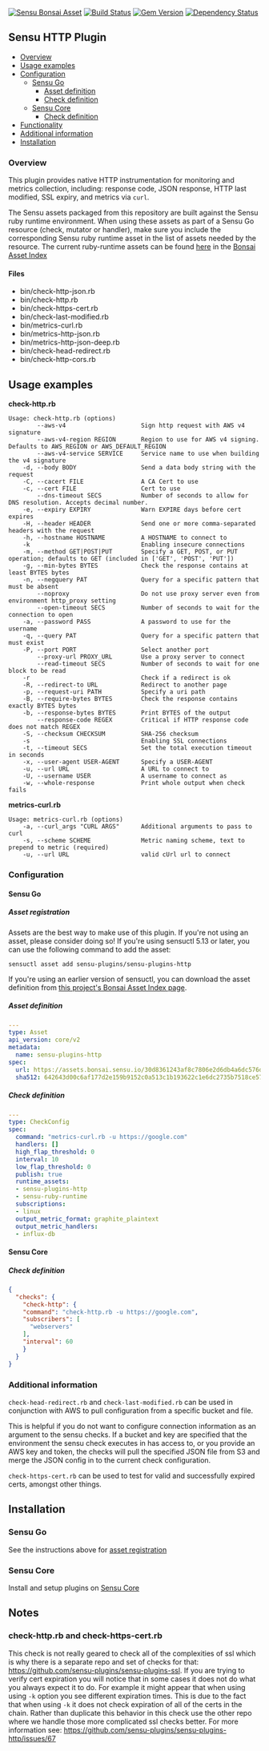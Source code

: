 [![Sensu Bonsai Asset](https://img.shields.io/badge/Bonsai-Download%20Me-brightgreen.svg?colorB=89C967&logo=sensu)](https://bonsai.sensu.io/assets/sensu-plugins/sensu-plugins-http)
[![Build Status](https://travis-ci.org/sensu-plugins/sensu-plugins-http.svg?branch=master)](https://travis-ci.org/sensu-plugins/sensu-plugins-http)
[![Gem Version](https://badge.fury.io/rb/sensu-plugins-http.svg)](http://badge.fury.io/rb/sensu-plugins-http)
[![Dependency Status](https://gemnasium.com/sensu-plugins/sensu-plugins-http.svg)](https://gemnasium.com/sensu-plugins/sensu-plugins-http)

## Sensu HTTP Plugin

- [Overview](#overview)
- [Usage examples](#usage-examples)
- [Configuration](#configuration)
  - [Sensu Go](#sensu-go)
    - [Asset definition](#asset-definition)
    - [Check definition](#check-definition)
  - [Sensu Core](#sensu-core)
    - [Check definition](#check-definition)
- [Functionality](#functionality)
- [Additional information](#additional-information)
- [Installation](#installation)

### Overview 

This plugin provides native HTTP instrumentation for monitoring and metrics collection, including: response code, JSON response, HTTP last modified, SSL expiry, and metrics via `curl`.

The Sensu assets packaged from this repository are built against the Sensu ruby runtime environment. When using these assets as part of a Sensu Go resource (check, mutator or handler), make sure you include the corresponding Sensu ruby runtime asset in the list of assets needed by the resource.  The current ruby-runtime assets can be found [here](https://bonsai.sensu.io/assets/sensu/sensu-ruby-runtime) in the [Bonsai Asset Index](bonsai.sensu.io)

#### Files
 * bin/check-http-json.rb
 * bin/check-http.rb
 * bin/check-https-cert.rb
 * bin/check-last-modified.rb
 * bin/metrics-curl.rb
 * bin/metrics-http-json.rb
 * bin/metrics-http-json-deep.rb
 * bin/check-head-redirect.rb
 * bin/check-http-cors.rb

## Usage examples

**check-http.rb**
```
Usage: check-http.rb (options)
        --aws-v4                     Sign http request with AWS v4 signature
        --aws-v4-region REGION       Region to use for AWS v4 signing.  Defaults to AWS_REGION or AWS_DEFAULT_REGION
        --aws-v4-service SERVICE     Service name to use when building the v4 signature
    -d, --body BODY                  Send a data body string with the request
    -C, --cacert FILE                A CA Cert to use
    -c, --cert FILE                  Cert to use
        --dns-timeout SECS           Number of seconds to allow for DNS resolution. Accepts decimal number.
    -e, --expiry EXPIRY              Warn EXPIRE days before cert expires
    -H, --header HEADER              Send one or more comma-separated headers with the request
    -h, --hostname HOSTNAME          A HOSTNAME to connect to
    -k                               Enabling insecure connections
    -m, --method GET|POST|PUT        Specify a GET, POST, or PUT operation; defaults to GET (included in ['GET', 'POST', 'PUT'])
    -g, --min-bytes BYTES            Check the response contains at least BYTES bytes
    -n, --negquery PAT               Query for a specific pattern that must be absent
        --noproxy                    Do not use proxy server even from environment http_proxy setting
        --open-timeout SECS          Number of seconds to wait for the connection to open
    -a, --password PASS              A password to use for the username
    -q, --query PAT                  Query for a specific pattern that must exist
    -P, --port PORT                  Select another port
        --proxy-url PROXY_URL        Use a proxy server to connect
        --read-timeout SECS          Number of seconds to wait for one block to be read
    -r                               Check if a redirect is ok
    -R, --redirect-to URL            Redirect to another page
    -p, --request-uri PATH           Specify a uri path
    -B, --require-bytes BYTES        Check the response contains exactly BYTES bytes
    -b, --response-bytes BYTES       Print BYTES of the output
        --response-code REGEX        Critical if HTTP response code does not match REGEX
    -S, --checksum CHECKSUM          SHA-256 checksum
    -s                               Enabling SSL connections
    -t, --timeout SECS               Set the total execution timeout in seconds
    -x, --user-agent USER-AGENT      Specify a USER-AGENT
    -u, --url URL                    A URL to connect to
    -U, --username USER              A username to connect as
    -w, --whole-response             Print whole output when check fails

```

**metrics-curl.rb**
```
Usage: metrics-curl.rb (options)
    -a, --curl_args "CURL ARGS"      Additional arguments to pass to curl
    -s, --scheme SCHEME              Metric naming scheme, text to prepend to metric (required)
    -u, --url URL                    valid cUrl url to connect

```

### Configuration
#### Sensu Go
##### Asset registration

Assets are the best way to make use of this plugin. If you're not using an asset, please consider doing so! If you're using sensuctl 5.13 or later, you can use the following command to add the asset: 

`sensuctl asset add sensu-plugins/sensu-plugins-http`

If you're using an earlier version of sensuctl, you can download the asset definition from [this project's Bonsai Asset Index page](https://bonsai.sensu.io/assets/sensu-plugins/sensu-plugins-http).

##### Asset definition

```yaml
---
type: Asset
api_version: core/v2
metadata:
  name: sensu-plugins-http
spec:
  url: https://assets.bonsai.sensu.io/30d8361243af8c7806e2d6db4a6dc576dab02966/sensu-plugins-http_5.1.1_centos_linux_amd64.tar.gz
  sha512: 642643d00c6af177d2e159b9152c0a513c1b193622c1e6dc2735b7518ce57a1522186dcbf62d6cfbdf1c79c45215f1142d362276815c31aa6071d49735bf1d35
```

##### Check definition

```yaml
---
type: CheckConfig
spec:
  command: "metrics-curl.rb -u https://google.com"
  handlers: []
  high_flap_threshold: 0
  interval: 10
  low_flap_threshold: 0
  publish: true
  runtime_assets:
  - sensu-plugins-http
  - sensu-ruby-runtime
  subscriptions:
  - linux
  output_metric_format: graphite_plaintext
  output_metric_handlers:
  - influx-db
```
#### Sensu Core
##### Check definition
```json
{
  "checks": {
    "check-http": {
    "command": "check-http.rb -u https://google.com",
    "subscribers": [
      "webservers"
    ],
    "interval": 60
    }
  }
}
```

### Additional information

`check-head-redirect.rb` and `check-last-modified.rb` can be used in conjunction with AWS to pull configuration from a specific bucket and file.

This is helpful if you do not want to configure connection information as an argument to the sensu checks. If a bucket and key are specified that the environment the sensu check executes in has access to, or you provide an AWS key and token, the checks will pull the specified JSON file from S3 and merge the JSON config in to the current check configuration.

`check-https-cert.rb` can be used to test for valid and successfully expired certs, amongst other things.

## Installation

### Sensu Go

See the instructions above for [asset registration](#asset-registration)

### Sensu Core
Install and setup plugins on [Sensu Core](https://docs.sensu.io/sensu-core/latest/installation/installing-plugins/)

## Notes

### check-http.rb and check-https-cert.rb
This check is not really geared to check all of the complexities of ssl which is why there is a separate repo and set of checks for that: https://github.com/sensu-plugins/sensu-plugins-ssl. If you are trying to verify cert expiration you will notice that in some cases it does not do what you always expect it to do. For example it might appear that when using using `-k` option you see different expiration times. This is due to the fact that when using `-k` it does not check expiration of all of the certs in the chain. Rather than duplicate this behavior in this check use the other repo where we handle those more complicated ssl checks better. For more information see: https://github.com/sensu-plugins/sensu-plugins-http/issues/67

